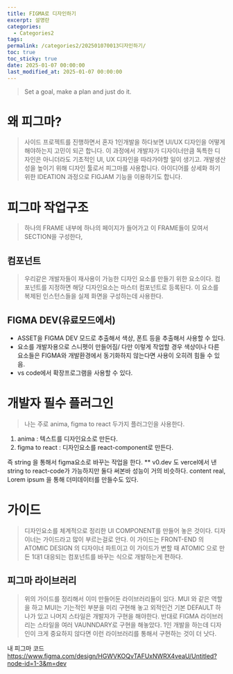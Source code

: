 ```yaml
---
title: FIGMA로 디자인하기
excerpt: 설명란
categories:
  - Categories2
tags: 
permalink: /categories2/202501070013디자인하기/
toc: true
toc_sticky: true
date: 2025-01-07 00:00:00
last_modified_at: 2025-01-07 00:00:00
---
```

> Set a goal, make a plan and just do it.

# 왜 피그마?
> 사이드 프로젝트를 진행하면서 혼자 1인개발을 하다보면 UI/UX 디자인을 어떻게 해야하는지 고민이 되곤 합니다. 이 과정에서 개발자가 디자이너만큼 독특한 디자인은 아니더라도 기초적인 UI, UX 디자인을 따라가야할 일이 생기고. 개발생산성을 높이기 위해 디자인 툴로서 피그마를 사용합니다.
>  아이디어를 상세화 하기위한 IDEATION 과정으로 FIGJAM 기능을 이용하기도 합니다.



# 피그마 작업구조
> 하나의 FRAME 내부에 하나의 페이지가 들어가고 이 FRAME들이 모여서 SECTION을 구성한다,

## 컴포넌트
> 우리같은 개발자들이 재사용이 가능한 디자인 요소를 만들기 위한 요소이다. 컴포넌트를 지정하면 해당 디자인요소는 마스터 컴포넌트로 등록된다. 이 요소를 복제된 인스턴스들을 실제 화면을 구성하는데 사용한다. 


## FIGMA DEV(유료모드에서)
- ASSET을 FIGMA DEV 모드로 추출해서 색상, 폰트 등을 추출해서 사용할 수 있다.
- 요소를 개발자용으로 스니펫이 만들어짐/ 다만 이렇게 작업할 경우 색상이나 다른 요소들은 FIGMA와 개발환경에서 동기화하지 않는다면 사용이 오히려 힘들 수 있음.
- vs code에서 확장프로그램을 사용할 수 있다.



# 개발자 필수 플러그인
> 나는 주로 anima, figma to react 두가지 플러그인을 사용한다.
1. anima : 텍스트를 디자인요소로 만든다.
2. figma to react : 디자인요소를 react-component로 만든다.


즉 string 을 통해서 figma요소로 바꾸는 작업을 한다.
** v0.dev 도 vercel에서 낸 string to react-code가 가능하지만 둘다 써본바 성능이 거의 비슷하다.
content real, Lorem ipsum 을 통해 더미데이터를 만들수도 있다.



# 가이드
> 디자인요소를 체계적으로 정리한 UI COMPONENT를 만들어 놓은 것이다. 디자이너는 가이드라고 많이 부르는걸로 안다. 이 가이드는 FRONT-END 의 ATOMIC DESIGN 의 디자이너 파트이고 이 가이드가 변할 때 ATOMIC 으로 만든 1대1 대응되는 컴포넌트를 바꾸는 식으로 개발하는게 편하다.

## 피그마 라이브러리
> 위의 가이드를 정리해서 이미 만들어둔 라이브러리들이 있다. MUI 와 같은 역할을 하고 MUI는 기는적인 부분을 미리 구현해 놓고 외적인건 기본 DEFAULT 하나가 있고 나머지 스타일은 개발자가 구현을 해야한다. 
> 반대로 FIGMA 라이브러리는 스타일을 여러 VAUNNDARY로 구현을 해놓았다. 1인 개발을 하는데 디자인이 크게 중요하지 않다면 이런 라이브러리를 통해서 구현하는 것이 더 낫다.


내 피그마 코드
https://www.figma.com/design/HGWVKOQvTAFUxNWRX4veaU/Untitled?node-id=1-3&m=dev
